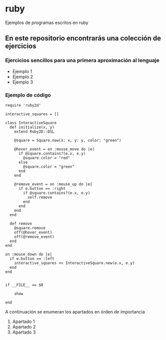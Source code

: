 # ruby
Ejemplos de programas escritos en ruby

## En este repositorio encontrarás una colección de ejercicios 

### Ejercicios sencillos para una primera aproximación al lenguaje

- Ejemplo 1
- Ejemplo 2
- Ejemplo 3

### Ejemplo de código
```
require 'ruby2d'

interactive_squares = []

class InteractiveSquare
  def initialize(x, y)
    extend Ruby2D::DSL

    @square = Square.new(x: x, y: y, color: "green")

    @hover_event = on :mouse_move do |e|
      if @square.contains?(e.x, e.y)
        @square.color = "red"
      else
        @square.color = "green"
      end
    end

    @remove_event = on :mouse_up do |e|
      if e.button == :right
        if @square.contains?(e.x, e.y)
          self.remove
        end
      end
    end
  end

  def remove
    @square.remove
    off(@hover_event)
    off(@remove_event)
  end
end

on :mouse_down do |e|
  if e.button == :left
    interactive_squares << InteractiveSquare.new(e.x, e.y)
  end
end


if __FILE__ == $0

	show

end
```
A continuación se enumeran los apartados en órden de importancia

1. Apartado 1
2. Apartado 2
3. Apartado 3
